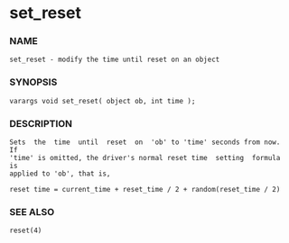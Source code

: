 # set_reset

### NAME

    set_reset - modify the time until reset on an object

### SYNOPSIS

    varargs void set_reset( object ob, int time );

### DESCRIPTION

    Sets  the  time  until  reset  on  'ob' to 'time' seconds from now.  If
    'time' is omitted, the driver's normal reset time  setting  formula  is
    applied to 'ob', that is,

    reset time = current_time + reset_time / 2 + random(reset_time / 2)

### SEE ALSO

    reset(4)

